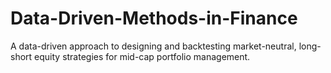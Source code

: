 # Data-Driven-Methods-in-Finance
A data-driven approach to designing and backtesting market-neutral, long-short equity strategies for mid-cap portfolio management.
